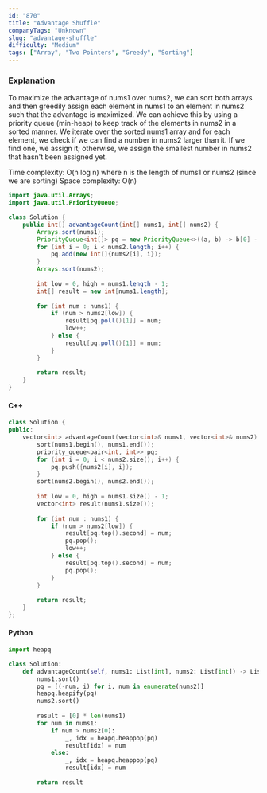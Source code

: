 ```yaml
---
id: "870"
title: "Advantage Shuffle"
companyTags: "Unknown"
slug: "advantage-shuffle"
difficulty: "Medium"
tags: ["Array", "Two Pointers", "Greedy", "Sorting"]
---
```


### Explanation
To maximize the advantage of nums1 over nums2, we can sort both arrays and then greedily assign each element in nums1 to an element in nums2 such that the advantage is maximized. We can achieve this by using a priority queue (min-heap) to keep track of the elements in nums2 in a sorted manner. We iterate over the sorted nums1 array and for each element, we check if we can find a number in nums2 larger than it. If we find one, we assign it; otherwise, we assign the smallest number in nums2 that hasn't been assigned yet.

Time complexity: O(n log n) where n is the length of nums1 or nums2 (since we are sorting)
Space complexity: O(n)

```java
import java.util.Arrays;
import java.util.PriorityQueue;

class Solution {
    public int[] advantageCount(int[] nums1, int[] nums2) {
        Arrays.sort(nums1);
        PriorityQueue<int[]> pq = new PriorityQueue<>((a, b) -> b[0] - a[0]);
        for (int i = 0; i < nums2.length; i++) {
            pq.add(new int[]{nums2[i], i});
        }
        Arrays.sort(nums2);
        
        int low = 0, high = nums1.length - 1;
        int[] result = new int[nums1.length];
        
        for (int num : nums1) {
            if (num > nums2[low]) {
                result[pq.poll()[1]] = num;
                low++;
            } else {
                result[pq.poll()[1]] = num;
            }
        }
        
        return result;
    }
}
```

#### C++
```cpp
class Solution {
public:
    vector<int> advantageCount(vector<int>& nums1, vector<int>& nums2) {
        sort(nums1.begin(), nums1.end());
        priority_queue<pair<int, int>> pq;
        for (int i = 0; i < nums2.size(); i++) {
            pq.push({nums2[i], i});
        }
        sort(nums2.begin(), nums2.end());
        
        int low = 0, high = nums1.size() - 1;
        vector<int> result(nums1.size());
        
        for (int num : nums1) {
            if (num > nums2[low]) {
                result[pq.top().second] = num;
                pq.pop();
                low++;
            } else {
                result[pq.top().second] = num;
                pq.pop();
            }
        }
        
        return result;
    }
};
```

#### Python
```python
import heapq

class Solution:
    def advantageCount(self, nums1: List[int], nums2: List[int]) -> List[int]:
        nums1.sort()
        pq = [(-num, i) for i, num in enumerate(nums2)]
        heapq.heapify(pq)
        nums2.sort()
        
        result = [0] * len(nums1)
        for num in nums1:
            if num > nums2[0]:
                _, idx = heapq.heappop(pq)
                result[idx] = num
            else:
                _, idx = heapq.heappop(pq)
                result[idx] = num
        
        return result
```